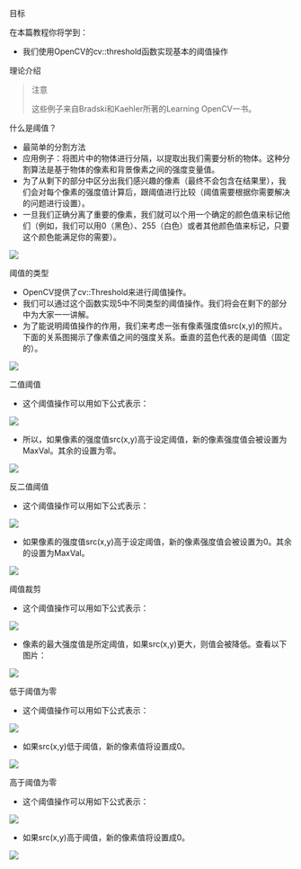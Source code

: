 目标

在本篇教程你将学到：

* 我们使用OpenCV的cv::threshold函数实现基本的阈值操作

理论介绍

> 注意
>
> 这些例子来自Bradski和Kaehler所著的Learning OpenCV一书。

什么是阈值？

* 最简单的分割方法
* 应用例子：将图片中的物体进行分隔，以提取出我们需要分析的物体。这种分割算法是基于物体的像素和背景像素之间的强度变量值。
* 为了从剩下的部分中区分出我们感兴趣的像素（最终不会包含在结果里），我们会对每个像素的强度值计算后，跟阈值进行比较（阈值需要根据你需要解决的问题进行设置）。
* 一旦我们正确分离了重要的像素，我们就可以个用一个确定的颜色值来标记他们（例如，我们可以用0（黑色）、255（白色）或者其他颜色值来标记，只要这个颜色能满足你的需要）。

![](https://docs.opencv.org/4.1.0/Threshold_Tutorial_Theory_Example.jpg)

阈值的类型

* OpenCV提供了cv::Threshold来进行阈值操作。
* 我们可以通过这个函数实现5中不同类型的阈值操作。我们将会在剩下的部分中为大家一一讲解。
* 为了能说明阈值操作的作用，我们来考虑一张有像素强度值src(x,y)的照片。下面的关系图揭示了像素值之间的强度关系。垂直的蓝色代表的是阈值（固定的）。

![](https://docs.opencv.org/4.1.0/Threshold_Tutorial_Theory_Base_Figure.png)

二值阈值

* 这个阈值操作可以用如下公式表示：

![](http://latex.codecogs.com/gif.latex?\texttt{dst}(x,y)=%5Cbegin%7Bcases%7D%20%26%20maxVal%5Ctexttt%7B%20if%20%7D%20%5Ctexttt%7Bsrc%28x%2Cy%29%7D%3D%20%5Ctexttt%7Bthresh%7D%20%5C%5C%20%26%20%5Ctexttt%7B0%7D%20%5Ctexttt%7B%20otherwise%20%7D%20%5Cend%7Bcases%7D)

* 所以，如果像素的强度值src(x,y)高于设定阈值，新的像素强度值会被设置为MaxVal。其余的设置为零。

![](https://docs.opencv.org/4.1.0/Threshold_Tutorial_Theory_Binary.png)

反二值阈值

* 这个阈值操作可以用如下公式表示：

![](http://latex.codecogs.com/gif.latex?\texttt{dst}(x,y)=%5Cbegin%7Bcases%7D%20%26%20%5Ctexttt%7B0%7D%5Ctexttt%7B%20if%20%7D%20%5Ctexttt%7Bsrc%28x%2Cy%29%7D%3D%20%5Ctexttt%7Bthresh%7D%20%5C%5C%20%26%20maxVal%20%5Ctexttt%7B%20otherwise%20%7D%20%5Cend%7Bcases%7D)

* 如果像素的强度值src(x,y)高于设定阈值，新的像素强度值会被设置为0。其余的设置为MaxVal。

![](https://docs.opencv.org/4.1.0/Threshold_Tutorial_Theory_Binary_Inverted.png)

阈值裁剪

* 这个阈值操作可以用如下公式表示：

![](http://latex.codecogs.com/gif.latex?\texttt{dst}(x,y)=%5Cbegin%7Bcases%7D%20%26%20%5Ctexttt%7Bthreshold%7D%2C%20%5Ctexttt%7Bsrc%7D%28x%2Cy%29%3E%20%5Ctexttt%7Bthresh%7D%20%5C%5C%20%26%20%5Ctexttt%7Bsrc%7D%28x%2Cy%29%2Cotherwise%20%5Cend%7Bcases%7D)

* 像素的最大强度值是所定阈值，如果src(x,y)更大，则值会被降低。查看以下图片：

![](https://docs.opencv.org/4.1.0/Threshold_Tutorial_Theory_Truncate.png)

低于阈值为零

* 这个阈值操作可以用如下公式表示：

![](http://latex.codecogs.com/gif.latex?\texttt{dst}(x,y)=%5Cbegin%7Bcases%7D%20%26%20src(x,y)%2C%20%5Ctexttt%7Bsrc%7D%28x%2Cy%29%3E%20%5Ctexttt%7Bthresh%7D%20%5C%5C%20%26%200%2Cotherwise%20%5Cend%7Bcases%7D)

* 如果src(x,y)低于阈值，新的像素值将设置成0。

![](https://docs.opencv.org/4.1.0/Threshold_Tutorial_Theory_Zero.png)

高于阈值为零

* 这个阈值操作可以用如下公式表示：

![](http://latex.codecogs.com/gif.latex?\texttt{dst}(x,y)=%5Cbegin%7Bcases%7D%20%26%20%5Ctexttt%7Bsrc%28x%2Cy%29%7D%5Ctexttt%7B%20if%20%7D%20%5Ctexttt%7Bsrc%28x%2Cy%29%7D%3D%20%5Ctexttt%7Bthresh%7D%20%5C%5C%20%26%20%5Ctexttt%7B0%7D%20%5Ctexttt%7B%20otherwise%20%7D%20%5Cend%7Bcases%7D)

* 如果src(x,y)高于阈值，新的像素值将设置成0。

![](https://docs.opencv.org/4.1.0/Threshold_Tutorial_Theory_Zero_Inverted.png)